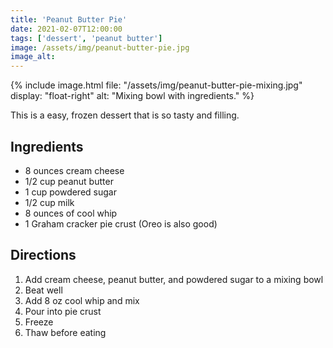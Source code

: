 ```yaml
---
title: 'Peanut Butter Pie'
date: 2021-02-07T12:00:00
tags: ['dessert', 'peanut butter']
image: /assets/img/peanut-butter-pie.jpg
image_alt:
---
```


{% include image.html
    file: "/assets/img/peanut-butter-pie-mixing.jpg"
    display: "float-right"
    alt: "Mixing bowl with ingredients."
%}

This is a easy, frozen dessert that is so tasty and filling.

## Ingredients

- 8 ounces cream cheese
- 1/2 cup peanut butter
- 1 cup powdered sugar
- 1/2 cup milk
- 8 ounces of cool whip
- 1 Graham cracker pie crust (Oreo is also good)

## Directions

1. Add cream cheese, peanut butter, and powdered sugar to a mixing bowl
1. Beat well
1. Add 8 oz cool whip and mix
1. Pour into pie crust
1. Freeze
1. Thaw before eating
